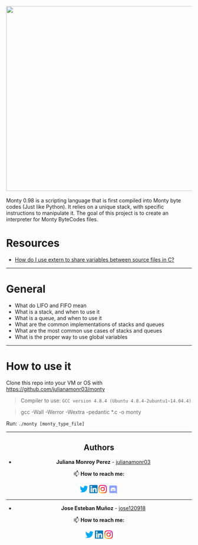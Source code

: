 <div align="center"><img src="images/monty.gif" width="800" height="500"/>

<div align="left">

Monty 0.98 is a scripting language that is first compiled into Monty byte codes (Just like Python). It relies on a unique stack, with specific instructions to manipulate it. The goal of this project is to create an interpreter for Monty ByteCodes files.


# Resources

- [How do I use extern to share variables between source files in C?](https://stackoverflow.com/questions/1433204/how-do-i-use-extern-to-share-variables-between-source-files)

-----
# General

* What do LIFO and FIFO mean
* What is a stack, and when to use it
* What is a queue, and when to use it
* What are the common implementations of stacks and queues
* What are the most common use cases of stacks and queues
* What is the proper way to use global variables

-----
# How to use it

 Clone this repo into your VM or OS with https://github.com/julianamonr03/monty

> Compiler to use: `GCC version 4.8.4 (Ubuntu 4.8.4-2ubuntu1~14.04.4)`

> gcc -Wall -Werror -Wextra -pedantic *.c -o monty

Run: `./monty [monty_type_file]`

-----

<div align="center">

## Authors


* **Juliana Monroy Perez** - [julianamonr03](https://github.com/julianamonr03)
<!-- Contact info -->


📫 **How to reach me:**

[<img align="center" alt="contact | Twitter" width="22px" src="https://github.com/deut-erium/deut-erium/blob/master/assets/twitter.svg" />](https://twitter.com/julianamonroy03)
[<img align="center" alt="contact | LinkedIn" width="22px" src="https://github.com/deut-erium/deut-erium/blob/master/assets/linkedin.svg" />](https://www.linkedin.com/in/juliana-monroy-5760b9199/)
[<img align="center" alt="contact | Instagram" width="22px" src="https://github.com/hargun79/hargun79/blob/master/Assets/Instagram.svg" />](https://www.instagram.com/julianamonr03/)
[<img align="center" alt="contact | Instagram" width="27px" src="https://github.com/deut-erium/deut-erium/blob/master/assets/discord.svg" />](https://discord.com/usersdeuterium#0883)


-----
* **Jose Esteban Muñoz** - [jose120918](https://github.com/jose120918)

<!-- Contact info -->

📫 **How to reach me:**


[<img align="center" alt="contact | Twitter" width="22px" src="https://github.com/deut-erium/deut-erium/blob/master/assets/twitter.svg" />](https://twitter.com/sumercealcuadra)
[<img align="center" alt="contact | LinkedIn" width="22px" src="https://github.com/deut-erium/deut-erium/blob/master/assets/linkedin.svg" />](https://www.linkedin.com/in/jose-esteban-mu%C3%B1oz-garzon/)
[<img align="center" alt="contact | Instagram" width="22px" src="https://github.com/hargun79/hargun79/blob/master/Assets/Instagram.svg" />](https://www.instagram.com/joseesteban120918/)
